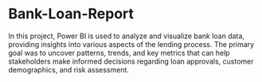 # Bank-Loan-Report
In this project, Power BI is used to analyze and visualize bank loan data, providing insights into various aspects of the lending process. The primary goal was to uncover patterns, trends, and key metrics that can help stakeholders make informed decisions regarding loan approvals, customer demographics, and risk assessment.
